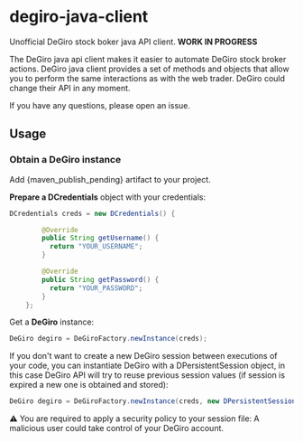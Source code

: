 # degiro-java-client

Unofficial DeGiro stock boker java API client.
**WORK IN PROGRESS**

The DeGiro java api client makes it easier to automate DeGiro stock broker actions. DeGiro java client provides a set of methods and objects that allow you to perform the same interactions as with the web trader. DeGiro could change their API in any moment. 

If you have any questions, please open an issue.

## Usage

### Obtain a DeGiro instance
Add {maven_publish_pending} artifact to your project. 

**Prepare a DCredentials** object with your credentials:

```Java
DCredentials creds = new DCredentials() {

        @Override
        public String getUsername() {
          return "YOUR_USERNAME";
        }

        @Override
        public String getPassword() {
          return "YOUR_PASSWORD";
        }
    };
```
Get a **DeGiro** instance:
```java
DeGiro degiro = DeGiroFactory.newInstance(creds);
```
If you don't want to create a new DeGiro session between executions of your code, you can instantiate DeGiro with a DPersistentSession object, in this case DeGiro API will try to reuse previous session values (if session is expired a new one is obtained and stored):

```java
DeGiro degiro = DeGiroFactory.newInstance(creds, new DPersistentSession("/path/to/session.json"));
```
:warning: You are required to apply a security policy to your session file: A malicious user could take control of your DeGiro account.

